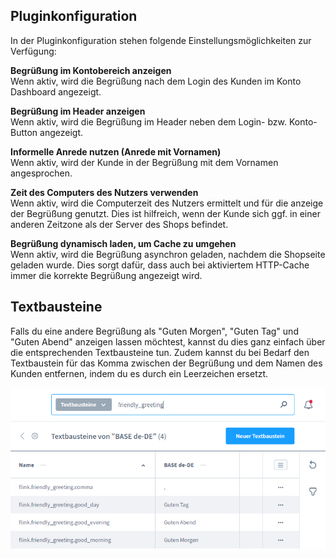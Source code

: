 ## Pluginkonfiguration

In der Pluginkonfiguration stehen folgende Einstellungsmöglichkeiten
zur Verfügung:

**Begrüßung im Kontobereich anzeigen**<br>
Wenn aktiv, wird die Begrüßung nach dem Login des Kunden im
Konto Dashboard angezeigt.

**Begrüßung im Header anzeigen**<br>
Wenn aktiv, wird die Begrüßung im Header neben dem Login- bzw.
Konto-Button angezeigt.

**Informelle Anrede nutzen (Anrede mit Vornamen)**<br>
Wenn aktiv, wird der Kunde in der Begrüßung mit dem Vornamen
angesprochen.

**Zeit des Computers des Nutzers verwenden**<br>
Wenn aktiv, wird die Computerzeit des Nutzers ermittelt und für
die anzeige der Begrüßung genutzt. Dies ist hilfreich, wenn der 
Kunde sich ggf. in einer anderen Zeitzone als der Server des Shops
befindet.

**Begrüßung dynamisch laden, um Cache zu umgehen**<br>
Wenn aktiv, wird die Begrüßung asynchron geladen, nachdem die 
Shopseite geladen wurde. Dies sorgt dafür, dass auch bei aktiviertem
HTTP-Cache immer die korrekte Begrüßung angezeigt wird.

## Textbausteine

Falls du eine andere Begrüßung als "Guten Morgen", "Guten Tag" und 
"Guten Abend" anzeigen lassen möchtest, kannst du dies ganz einfach 
über die entsprechenden Textbausteine tun. Zudem kannst du bei
Bedarf den Textbaustein für das Komma zwischen der Begrüßung und
dem Namen des Kunden entfernen, indem du es durch ein Leerzeichen
ersetzt.

![Textbausteine](./snippets.png)